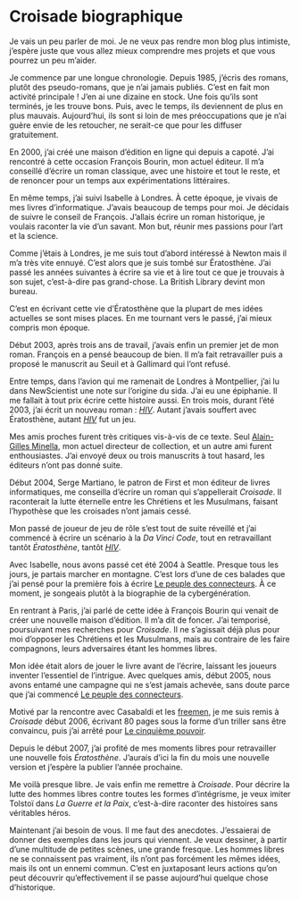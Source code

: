 # Croisade biographique

Je vais un peu parler de moi. Je ne veux pas rendre mon blog plus intimiste, j’espère juste que vous allez mieux comprendre mes projets et que vous pourrez un peu m’aider.<span id="more-469"></span>

Je commence par une longue chronologie. Depuis 1985, j’écris des romans, plutôt des pseudo-romans, que je n’ai jamais publiés. C’est en fait mon activité principale ! J’en ai une dizaine en stock. Une fois qu’ils sont terminés, je les trouve bons. Puis, avec le temps, ils deviennent de plus en plus mauvais. Aujourd’hui, ils sont si loin de mes préoccupations que je n’ai guère envie de les retoucher, ne serait-ce que pour les diffuser gratuitement.

En 2000, j’ai créé une maison d’édition en ligne qui depuis a capoté. J’ai rencontré à cette occasion François Bourin, mon actuel éditeur. Il m’a conseillé d’écrire un roman classique, avec une histoire et tout le reste, et de renoncer pour un temps aux expérimentations littéraires.

En même temps, j’ai suivi Isabelle à Londres. À cette époque, je vivais de mes livres d’informatique. J’avais beaucoup de temps pour moi. Je décidais de suivre le conseil de François. J’allais écrire un roman historique, je voulais raconter la vie d’un savant. Mon but, réunir mes passions pour l’art et la science.

Comme j’étais à Londres, je me suis tout d’abord intéressé à Newton mais il m’a très vite ennuyé. C’est alors que je suis tombé sur Ératosthène. J’ai passé les années suivantes à écrire sa vie et à lire tout ce que je trouvais à son sujet, c’est-à-dire pas grand-chose. La British Library devint mon bureau.

C’est en écrivant cette vie d’Ératosthène que la plupart de mes idées actuelles se sont mises places. En me tournant vers le passé, j’ai mieux compris mon époque.

Début 2003, après trois ans de travail, j’avais enfin un premier jet de mon roman. François en a pensé beaucoup de bien. Il m’a fait retravailler puis a proposé le manuscrit au Seuil et à Gallimard qui l’ont refusé.

Entre temps, dans l’avion qui me ramenait de Londres à Montpellier, j’ai lu dans NewScientist une note sur l’origine du sida. J’ai eu une épiphanie. Il me fallait à tout prix écrire cette histoire aussi. En trois mois, durant l’été 2003, j’ai écrit un nouveau roman : *[HIV](https://tcrouzet.com/2007/04/03/hiv/)*. Autant j’avais souffert avec Ératosthène, autant *[HIV](https://tcrouzet.com/2007/04/03/hiv/)* fut un jeu.

Mes amis proches furent très critiques vis-à-vis de ce texte. Seul [Alain-Gilles Minella](http://www.amazon.fr/Ali%C3%A9nor-dAquitaine-LAmour-pouvoir-haine/dp/2262020531/ref=sr_1_2), mon actuel directeur de collection, et un autre ami furent enthousiastes. J’ai envoyé deux ou trois manuscrits à tout hasard, les éditeurs n’ont pas donné suite.

Début 2004, Serge Martiano, le patron de First et mon éditeur de livres informatiques, me conseilla d’écrire un roman qui s’appellerait *Croisade*. Il raconterait la lutte éternelle entre les Chrétiens et les Musulmans, faisant l’hypothèse que les croisades n’ont jamais cessé.

Mon passé de joueur de jeu de rôle s’est tout de suite réveillé et j’ai commencé à écrire un scénario à la *Da Vinci Code*, tout en retravaillant tantôt *Ératosthène*, tantôt [*HIV*](https://tcrouzet.com/2007/04/03/hiv/).

Avec Isabelle, nous avons passé cet été 2004 à Seattle. Presque tous les jours, je partais marcher en montagne. C’est lors d’une de ces balades que j’ai pensé pour la première fois à écrire [Le peuple des connecteurs](https://tcrouzet.com/le-peuple-des-connecteurs/). À ce moment, je songeais plutôt à la biographie de la cybergénération.

En rentrant à Paris, j’ai parlé de cette idée à François Bourin qui venait de créer une nouvelle maison d’édition. Il m’a dit de foncer. J’ai temporisé, poursuivant mes recherches pour *Croisade*. Il ne s’agissait déjà plus pour moi d’opposer les Chrétiens et les Musulmans, mais au contraire de les faire compagnons, leurs adversaires étant les hommes libres.

Mon idée était alors de jouer le livre avant de l’écrire, laissant les joueurs inventer l’essentiel de l’intrigue. Avec quelques amis, début 2005, nous avons entamé une campagne qui ne s’est jamais achevée, sans doute parce que j’ai commencé [Le peuple des connecteurs](https://tcrouzet.com/le-peuple-des-connecteurs/).

Motivé par la rencontre avec Casabaldi et les [freemen](https://tcrouzet.com/2006/11/08/266/), je me suis remis à *Croisade* début 2006, écrivant 80 pages sous la forme d’un triller sans être convaincu, puis j’ai arrêté pour [Le cinquième pouvoir](https://tcrouzet.com/le-cinquieme-pouvoir/).

Depuis le début 2007, j’ai profité de mes moments libres pour retravailler une nouvelle fois *Ératosthène*. J’aurais d’ici la fin du mois une nouvelle version et j’espère la publier l’année prochaine.

Me voilà presque libre. Je vais enfin me remettre à *Croisade*. Pour décrire la lutte des hommes libres contre toutes les formes d’intégrisme, je veux imiter Tolstoï dans *La Guerre et la Paix*, c’est-à-dire raconter des histoires sans véritables héros.

Maintenant j’ai besoin de vous. Il me faut des anecdotes. J’essaierai de donner des exemples dans les jours qui viennent. Je veux dessiner, à partir d’une multitude de petites scènes, une grande fresque. Les hommes libres ne se connaissent pas vraiment, ils n’ont pas forcément les mêmes idées, mais ils ont un ennemi commun. C’est en juxtaposant leurs actions qu’on peut découvrir qu’effectivement il se passe aujourd’hui quelque chose d’historique.